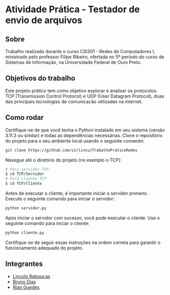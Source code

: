 # Atividade Prática - Testador de envio de arquivos


## Sobre
Trabalho realizado durante o curso CSI301 - Redes de Computadores I, ministrado pelo professor Filipe Ribeiro, ofertada no 5º período do curso de Sistemas de Informação, na Universidade Federal de Ouro Preto.

## Objetivos do trabalho
Este projeto prático tem como objetivo explorar e analisar os protocolos TCP (Transmission Control Protocol) e UDP (User Datagram Protocol), duas das principais tecnologias de comunicacão utilizadas na internet. 

## Como rodar
Certifique-se de que você tenha o Python instalado em seu sistema (versão 3.11.3 ou similar) e todas as dependências necessárias.
Clone o repositório do projeto para o seu ambiente local usando o seguinte comando:
```bash
git clone https://github.com/sirlincu/TrabalhoPraticoRedes
```
Navegue até o diretório do projeto (no exemplo o TCP):
```bash
# Para servidor TCP
$ cd TCP/Servidor
# Para cliente TCP
$ cd TCP/Cliente
```
Antes de executar o cliente, é importante iniciar o servidor primeiro. Execute o seguinte comando para iniciar o servidor:
```bash
python servidor.py
```
Após iniciar o servidor com sucesso, você pode executar o cliente. Use o seguinte comando para iniciar o cliente:
```bash
python cliente.py
```
Certifique-se de seguir essas instruções na ordem correta para garantir o funcionamento adequado do projeto.

## Integrantes

<ul>
    <li><a href="https://github.com/sirlincu">Lincoln Rebouças</a></li>
    <li><a href="https://github.com/diasbruno00">Bruno Dias</a></li>
    <li><a href="https://github.com/riguedes">Rian Guedes</a></li>
</ul>
